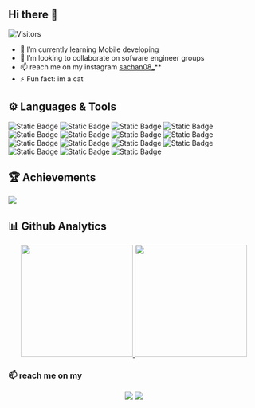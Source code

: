 ## Hi there 👋

![Visitors](https://api.visitorbadge.io/api/visitors?path=https%3A%2F%2Fgithub.com%2Felsaa08&label=Visitors&countColor=%237e8ef1)


- 🌱 I’m currently learning Mobile developing
- 👯 I’m looking to collaborate on sofware engineer groups
- 📫 reach me on my instagram [sachan08_](https://www.instagram.com/sachan08_/)**
- ⚡ Fun fact: im a cat

## ⚙️ Languages & Tools
![Static Badge](https://img.shields.io/badge/Android%20Studio-l?style=for-the-badge&logo=androidstudio&logoColor=white&labelColor=%233DDC84&color=%233DDC84)
![Static Badge](https://img.shields.io/badge/Android-l?style=for-the-badge&logo=android&logoColor=white&labelColor=%2334A853&color=%2334A853)
![Static Badge](https://img.shields.io/badge/Kotlin-l?style=for-the-badge&logo=kotlin&logoColor=white&labelColor=%29D4E8&color=%29D4E8)
![Static Badge](https://img.shields.io/badge/Dart-l?style=for-the-badge&logo=dart&logoColor=white&labelColor=%230175C2&color=%230175C2)
![Static Badge](https://img.shields.io/badge/Flutter-l?style=for-the-badge&logo=flutter&logoColor=white&labelColor=%2302569B&color=%2302569B)
![Static Badge](https://img.shields.io/badge/Jupyter%20Notebook-l?style=for-the-badge&logo=jupyter&logoColor=white&labelColor=%23F37626&color=%23F37626)
![Static Badge](https://img.shields.io/badge/PHP-l?style=for-the-badge&logo=php&logoColor=white&labelColor=%23777BB4&color=%23777BB4)
![Static Badge](https://img.shields.io/badge/Java-l?style=for-the-badge&logo=java&logoColor=white&labelColor=%23007396&color=%23007396)
![Static Badge](https://img.shields.io/badge/Visual%20Studio%20Code-l?style=for-the-badge&logo=visualstudiocode&logoColor=white&labelColor=%23007ACC&color=%23007ACC)
![Static Badge](https://img.shields.io/badge/Katalon%20Studio-l?style=for-the-badge&logo=katalon&logoColor=white&labelColor=%2371A63D&color=%2371A63D)
![Static Badge](https://img.shields.io/badge/Apache%20JMeter-l?style=for-the-badge&logo=apachejmeter&logoColor=white&labelColor=%23D22128&color=%23D22128)
![Static Badge](https://img.shields.io/badge/Figma-l?style=for-the-badge&logo=figma&logoColor=white&labelColor=%23F24E1E&color=%23F24E1E)
![Static Badge](https://img.shields.io/badge/GitHub-l?style=for-the-badge&logo=github&logoColor=white&labelColor=%23181717&color=%23181717)
![Static Badge](https://img.shields.io/badge/Git-l?style=for-the-badge&logo=git&logoColor=white&labelColor=%23F05032&color=%23F05032)
![Static Badge](https://img.shields.io/badge/Canva-l?style=for-the-badge&logo=canva&logoColor=white&labelColor=%2300C4CC&color=%2300C4CC)


## :trophy: Achievements
![](https://github-profile-trophy.vercel.app/?username=elsaa08&theme=algolia&no-frame=true&no-bg=true&margin-w=5)

## :bar_chart: Github Analytics
<p align="center">
<a href="https://github.com/elsaa08">
   <img height="225em" src="http://github-profile-summary-cards.vercel.app/api/cards/most-commit-language?username=elsaa08&theme=aura"/>
   <img height="225em" src="http://github-profile-summary-cards.vercel.app/api/cards/repos-per-language?username=elsaa08&theme=aura"/>
</a><br/>

### 📫 reach me on my

<p align="center">
<a href="https://www.linkedin.com/in/elsa-nabiilah-23b574205/"><img src="https://img.shields.io/badge/-Elsa%20Nabiilah-23b574205?style=for-the-badge&logo=linkedin&logoColor=white"/></a>
<a href="https://www.instagram.com/sachan08_/"><img src="https://img.shields.io/badge/@sachan08_-E2306C?style=for-the-badge&logo=instagram&logoColor=white"/></a>
</a>
</p>


